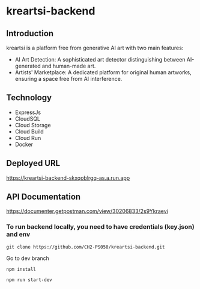 # kreartsi-backend

## Introduction

kreartsi is a platform free from generative AI art with two main features:

- AI Art Detection: A sophisticated art detector distinguishing between AI-generated and human-made art.
- Artists' Marketplace: A dedicated platform for original human artworks, ensuring a space free from AI interference.

## Technology

- ExpressJs
- CloudSQL
- Cloud Storage
- Cloud Build
- Cloud Run
- Docker

## Deployed URL

https://kreartsi-backend-skxqoblrgq-as.a.run.app

## API Documentation

https://documenter.getpostman.com/view/30206833/2s9Ykraevi

### To run backend locally, you need to have credentials (key.json) and env

```
git clone https://github.com/CH2-PS050/kreartsi-backend.git
```

Go to dev branch

```
npm install
```

```
npm run start-dev
```
